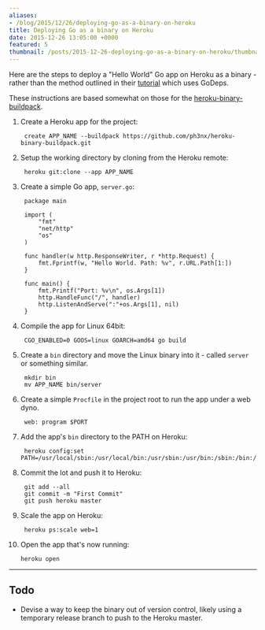 ```yaml
---
aliases:
- /blog/2015/12/26/deploying-go-as-a-binary-on-heroku
title: Deploying Go as a binary on Heroku
date: 2015-12-26 13:05:00 +0000
featured: 5
thumbnail: /posts/2015-12-26-deploying-go-as-a-binary-on-heroku/thumbnail.png
---
```

Here are the steps to deploy a "Hello World" Go app on Heroku as a binary - rather than the method outlined in their [tutorial](https://www.heroku.com/go#see-it-in-action) which uses GoDeps.

These instructions are based somewhat on those for the [heroku-binary-buildpack](https://github.com/ph3nx/heroku-binary-buildpack).

1. Create a Heroku app for the project:

        create APP_NAME --buildpack https://github.com/ph3nx/heroku-binary-buildpack.git

2. Setup the working directory by cloning from the Heroku remote:

        heroku git:clone --app APP_NAME

3. Create a simple Go app, `server.go`:

        package main

        import (
            "fmt"
            "net/http"
            "os"
        )

        func handler(w http.ResponseWriter, r *http.Request) {
            fmt.Fprintf(w, "Hello World. Path: %v", r.URL.Path[1:])
        }

        func main() {
            fmt.Printf("Port: %v\n", os.Args[1])
            http.HandleFunc("/", handler)
            http.ListenAndServe(":"+os.Args[1], nil)
        }

4. Compile the app for Linux 64bit:

        CGO_ENABLED=0 GOOS=linux GOARCH=amd64 go build

5. Create a `bin` directory and move the Linux binary into it - called `server` or something similar.

        mkdir bin
        mv APP_NAME bin/server

6. Create a simple `Procfile` in the project root to run the app under a web dyno.

        web: program $PORT

7. Add the app's `bin` directory to the PATH on Heroku:

        heroku config:set PATH=/usr/local/sbin:/usr/local/bin:/usr/sbin:/usr/bin:/sbin:/bin:/app/bin

8. Commit the lot and push it to Heroku:

        git add --all
        git commit -m "First Commit"
        git push heroku master

9. Scale the app on Heroku:

        heroku ps:scale web=1

10. Open the app that's now running:

        heroku open

- - -

## Todo
* Devise a way to keep the binary out of version control, likely using a temporary release branch to push to the Heroku master.